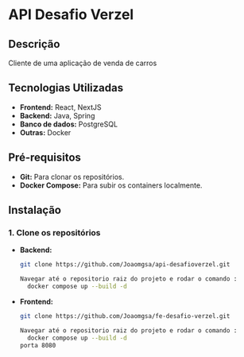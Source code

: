 # API Desafio Verzel

## Descrição
Cliente de uma aplicação de venda de carros

## Tecnologias Utilizadas
* **Frontend:** React, NextJS
* **Backend:** Java, Spring 
* **Banco de dados:** PostgreSQL
* **Outras:** Docker

## Pré-requisitos
* **Git:** Para clonar os repositórios.
* **Docker Compose:** Para subir os containers localmente.


## Instalação

### 1. Clone os repositórios
* **Backend:**
  ```bash
  git clone https://github.com/Joaomgsa/api-desafioverzel.git

  Navegar até o repositorio raiz do projeto e rodar o comando :
    docker compose up --build -d 

* **Frontend:**
  ```bash
  git clone https://github.com/Joaomgsa/fe-desafio-verzel.git

  Navegar até o repositorio raiz do projeto e rodar o comando :
    docker compose up --build -d
  porta 8080